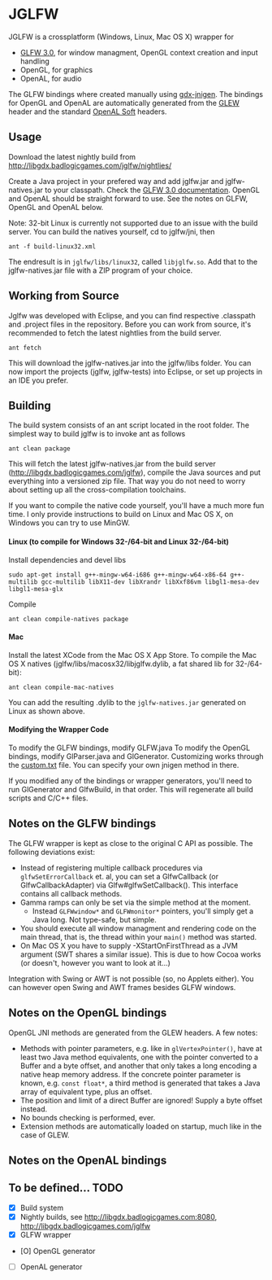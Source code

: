 JGLFW
=====
JGLFW is a crossplatform (Windows, Linux, Mac OS X) wrapper for
 * [GLFW 3.0](https://github.com/elmindreda/glfw), for window managment, OpenGL context creation and input handling
 * OpenGL, for graphics
 * OpenAL, for audio

The GLFW bindings where created manually using [gdx-jnigen](https://code.google.com/p/libgdx/wiki/SourceBuilding#Jnigen). The bindings for OpenGL and OpenAL are automatically generated from the [GLEW](http://glew.sourceforge.net/) header and the standard [OpenAL Soft](http://kcat.strangesoft.net/openal.html) headers.

Usage
-----
Download the latest nightly build from http://libgdx.badlogicgames.com/jglfw/nightlies/

Create a Java project in your prefered way and add jglfw.jar and jglfw-natives.jar to your classpath. Check the [GLFW 3.0 documentation](https://github.com/elmindreda/glfw/blob/master/include/GL/glfw3.h). OpenGL
and OpenAL should be straight forward to use. See the notes on GLFW, OpenGL and OpenAL below.

Note: 32-bit Linux is currently not supported due to an issue with the build server. You can build the natives yourself, cd to jglfw/jni, then

    ant -f build-linux32.xml
	
The endresult is in `jglfw/libs/linux32`, called `libjglfw.so`. Add that to the jglfw-natives.jar file with a ZIP program of your choice. 

Working from Source
-------------------
Jglfw was developed with Eclipse, and you can find respective .classpath and .project files in the repository. Before you can work from source, it's recommended to fetch the latest nightlies from the build
server.

    ant fetch
	
This will download the jglfw-natives.jar into the jglfw/libs folder. You can now import the projects (jglfw, jglfw-tests) into Eclipse, or set up projects in an IDE you prefer.

Building
--------
The build system consists of an ant script located in the root folder. The simplest way to build jglfw is to invoke ant as follows

    ant clean package
   
This will fetch the latest jglfw-natives.jar from the build server (http://libgdx.badlogicgames.com/jglfw), compile the Java sources and put everything into a versioned zip file. That way you do not need to worry about setting up all the cross-compilation toolchains.

If you want to compile the native code yourself, you'll have a much more fun time. I only provide instructions to build on Linux and Mac OS X, on Windows you can try to use MinGW.

#### Linux (to compile for Windows 32-/64-bit and Linux 32-/64-bit)
Install dependencies and devel libs

    sudo apt-get install g++-mingw-w64-i686 g++-mingw-w64-x86-64 g++-multilib gcc-multilib libX11-dev libXrandr libXxf86vm libgl1-mesa-dev libgl1-mesa-glx

Compile
 
    ant clean compile-natives package
    
#### Mac
Install the latest XCode from the Mac OS X App Store. To compile the Mac OS X natives (jglfw/libs/macosx32/libjglfw.dylib, a fat shared lib for 32-/64-bit):

    ant clean compile-mac-natives

You can add the resulting .dylib to the `jglfw-natives.jar` generated on Linux as shown above.

#### Modifying the Wrapper Code

To modify the GLFW bindings, modify GLFW.java
To modify the OpenGL bindings, modify GlParser.java and GlGenerator. Customizing works through the [custom.txt](https://github.com/badlogic/jglfw/blob/master/jglfw/src/com/badlogic/jglfw/gl/custom.txt) file. You can specify your own jnigen method in there.

If you modified any of the bindings or wrapper generators, you'll need to run GlGenerator and GlfwBuild, in that order. This will regenerate all build scripts and C/C++ files.

Notes on the GLFW bindings
----------------------
The GLFW wrapper is kept as close to the original C API as possible. The following deviations exist:

  * Instead of registering multiple callback procedures via `glfwSetErrorCallback` et. al, you can set a GlfwCallback (or GlfwCallbackAdapter) via Glfw#glfwSetCallback(). This interface contains all callback methods.
  * Gamma ramps can only be set via the simple method at the moment.
    * Instead `GLFWwindow*` and `GLFWmonitor*` pointers, you'll simply get a Java long. Not type-safe, but simple.
  * You should execute all window managment and rendering code on the main thread, that is, the thread within your `main()` method was started.
  * On Mac OS X you have to supply -XStartOnFirstThread as a JVM argument (SWT shares a similar issue). This is due to how Cocoa works (or doesn't, however you want to look at it...)

Integration with Swing or AWT is not possible (so, no Applets either). You can however open Swing and AWT frames besides GLFW windows.

Notes on the OpenGL bindings
--------------------------------------------
OpenGL JNI methods are generated from the GLEW headers. A few notes:

  * Methods with pointer parameters, e.g. like in `glVertexPointer()`, have at least two Java method equivalents, one with the pointer converted to a Buffer and a byte offset, and another that only takes a long encoding a native heap memory address. If the concrete pointer parameter is known, e.g. `const float*`, a third method is generated that takes a Java array of equivalent type, plus an offset.
  * The position and limit of a direct Buffer are ignored! Supply a byte offset instead.
  * No bounds checking is performed, ever.
  * Extension methods are automatically loaded on startup, much like in the case of GLEW. 

Notes on the OpenAL bindings
--------------------------------------------
To be defined...
TODO
----
 * [X] Build system
 * [X] Nightly builds, see http://libgdx.badlogicgames.com:8080, http://libgdx.badlogicgames.com/jglfw
 * [X] GLFW wrapper
 * [O] OpenGL generator
 * [ ] OpenAL generator
